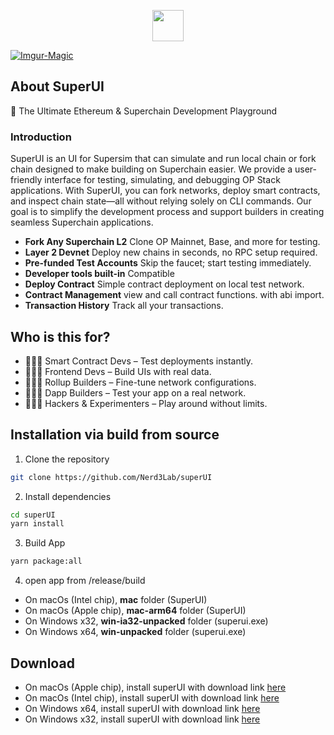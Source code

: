 <p align="center">
    <picture>
      <source media="(prefers-color-scheme: dark)" srcset="https://framerusercontent.com/images/3gXLrq3gkm5rm9OY8JD6Ccau28.svg">
      <img src="https://framerusercontent.com/images/3gXLrq3gkm5rm9OY8JD6Ccau28.svg" height="50">
    </picture>
</p>

<a href="https://framerusercontent.com/images/Uwfs6ift9dP0BWm3UYVTSiFJ1Qs.png"><img src="https://framerusercontent.com/images/Uwfs6ift9dP0BWm3UYVTSiFJ1Qs.png" alt="Imgur-Magic" border="0"></a>

## About SuperUI

🚀 The Ultimate Ethereum & Superchain Development Playground

### Introduction
SuperUI is an UI for Supersim that can simulate and run local chain or fork chain designed to make building on Superchain easier. We provide a user-friendly interface for testing, simulating, and debugging OP Stack applications. With SuperUI, you can fork networks, deploy smart contracts, and inspect chain state—all without relying solely on CLI commands. Our goal is to simplify the development process and support builders in creating seamless Superchain applications.

- **Fork Any Superchain L2** Clone OP Mainnet, Base, and more for testing.
- **Layer 2 Devnet** Deploy new chains in seconds, no RPC setup required.
- **Pre-funded Test Accounts** Skip the faucet; start testing immediately.
- **Developer tools built-in** Compatible
- **Deploy Contract** Simple contract deployment on local test network.
- **Contract Management** view and call contract functions. with abi import.
- **Transaction History** Track all your transactions.

## Who is this for?

- 👩🏻‍💻 Smart Contract Devs – Test deployments instantly.
- 🧑🏻‍🎨 Frontend Devs – Build UIs with real data.
- 🧑🏻‍🔬 Rollup Builders – Fine-tune network configurations.
- 🧑🏻‍🚀 Dapp Builders – Test your app on a real network.
- 🧑🏻‍💼 Hackers & Experimenters – Play around without limits.

## Installation via build from source

1. Clone the repository

```bash
git clone https://github.com/Nerd3Lab/superUI
```

2. Install dependencies

```bash
cd superUI
yarn install
```

3. Build App

```bash
yarn package:all
```

4. open app from /release/build

- On macOs (Intel chip), **mac** folder (SuperUI)
- On macOs (Apple chip), **mac-arm64** folder (SuperUI)
- On Windows x32, **win-ia32-unpacked** folder (superui.exe)
- On Windows x64, **win-unpacked** folder (superui.exe)

## Download

- On macOs (Apple chip), install superUI with download link [here](https://github.com/Nerd3Lab/superUI/releases/download/v1.2.4/SuperUI-1.2.4-arm64.dmg)
- On macOs (Intel chip), install superUI with download link [here](https://github.com/Nerd3Lab/superUI/releases/download/v1.2.4/SuperUI-1.2.4.dmg)
- On Windows x64, install superUI with download link [here](https://github.com/Nerd3Lab/superUI/releases/download/v1.2.4/SuperUI-1.2.4-win.zip)
- On Windows x32, install superUI with download link [here](https://github.com/Nerd3Lab/superUI/releases/download/v1.2.4/SuperUI-1.2.4-ia32-win.zip)
